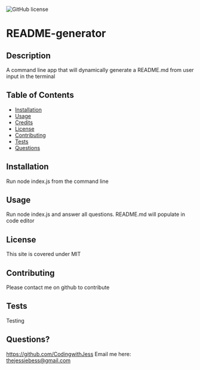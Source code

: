 ![GitHub license](https://img.shields.io/badge/license-MIT-blue.svg)


  # README-generator

  ## Description 
  A command line app that will dynamically generate a README.md from user input in the terminal

  ## Table of Contents
  * [Installation](#installation)
  * [Usage](#usage)
  * [Credits](#credits)
  * [License](#license)
  * [Contributing](#contributing)
  * [Tests](#tests)
  * [Questions](#questions) 
  
  ## Installation
  Run node index.js from the command line

  ## Usage 
  Run node index.js and answer all questions. README.md will populate in code editor
  ## License
  This site is covered under MIT
  
  ## Contributing
  Please contact me on github to contribute

  ## Tests
  Testing
  
  ## Questions?
  https://github.com/CodingwithJess
  Email me here: thejessiebess@gmail.com

  